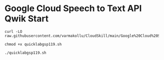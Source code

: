 # Google Cloud Speech to Text API Qwik Start


```
curl -LO raw.githubusercontent.com/varmakollu/CloudSkill/main/Google%20Cloud%20Speech%20to%20Text%20API%20Qwik%20Start/quicklabgsp119.sh

chmod +x quicklabgsp119.sh

./quicklabgsp119.sh

```

